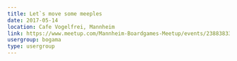 ```yaml
---
title: Let`s move some meeples
date: 2017-05-14
location: Cafe Vogelfrei, Mannheim
link: https://www.meetup.com/Mannheim-Boardgames-Meetup/events/238838333/
usergroup: bogama
type: usergroup
---
```

